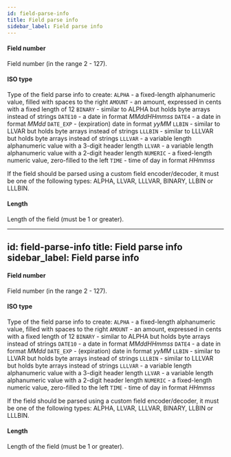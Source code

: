 ```yaml
---
id: field-parse-info
title: Field parse info
sidebar_label: Field parse info
---
```

#### Field number
Field number (in the range 2 - 127).

#### ISO type
Type of the field parse info to create:
<code>ALPHA</code> - a fixed-length alphanumeric value, filled with spaces to the right
<code>AMOUNT</code> - an amount, expressed in cents with a fixed length of 12
<code>BINARY</code> - similar to ALPHA but holds byte arrays instead of strings
<code>DATE10</code> - a date in format <i>MMddHHmmss</i>
<code>DATE4</code> - a date in format <i>MMdd</i>
<code>DATE_EXP</code> - (expiration) date in format <i>yyMM</i>
<code>LLBIN</code> - similar to LLVAR but holds byte arrays instead of strings
<code>LLLBIN</code> - similar to LLLVAR but holds byte arrays instead of strings
<code>LLLVAR</code> - a variable length alphanumeric value with a 3-digit header length
<code>LLVAR</code> - a variable length alphanumeric value with a 2-digit header length
<code>NUMERIC</code> - a fixed-length numeric value, zero-filled to the left
<code>TIME</code> - time of day in format <i>HHmmss</i>

If the field should be parsed using a custom field encoder/decoder, it must be one of the following types: ALPHA, LLVAR, LLLVAR, BINARY, LLBIN or LLLBIN.

#### Length
Length of the field (must be 1 or greater).

---
id: field-parse-info
title: Field parse info
sidebar_label: Field parse info
---
#### Field number
Field number (in the range 2 - 127).

#### ISO type
Type of the field parse info to create:
<code>ALPHA</code> - a fixed-length alphanumeric value, filled with spaces to the right
<code>AMOUNT</code> - an amount, expressed in cents with a fixed length of 12
<code>BINARY</code> - similar to ALPHA but holds byte arrays instead of strings
<code>DATE10</code> - a date in format <i>MMddHHmmss</i>
<code>DATE4</code> - a date in format <i>MMdd</i>
<code>DATE_EXP</code> - (expiration) date in format <i>yyMM</i>
<code>LLBIN</code> - similar to LLVAR but holds byte arrays instead of strings
<code>LLLBIN</code> - similar to LLLVAR but holds byte arrays instead of strings
<code>LLLVAR</code> - a variable length alphanumeric value with a 3-digit header length
<code>LLVAR</code> - a variable length alphanumeric value with a 2-digit header length
<code>NUMERIC</code> - a fixed-length numeric value, zero-filled to the left
<code>TIME</code> - time of day in format <i>HHmmss</i>

If the field should be parsed using a custom field encoder/decoder, it must be one of the following types: ALPHA, LLVAR, LLLVAR, BINARY, LLBIN or LLLBIN.

#### Length
Length of the field (must be 1 or greater).

